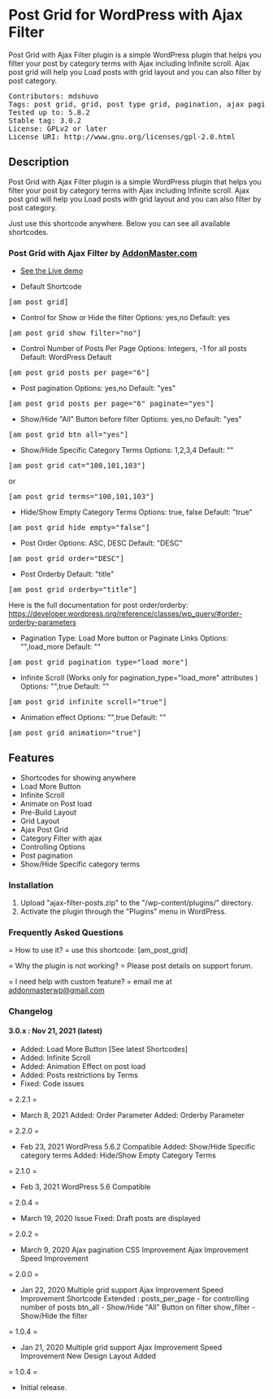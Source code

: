 # Post Grid for WordPress with Ajax Filter
Post Grid with Ajax Filter plugin is a simple WordPress plugin that helps you filter your post by category terms with Ajax including Infinite scroll. Ajax post grid will help you Load posts with grid layout and you can also filter by post category.

<pre>
Contributors: mdshuvo
Tags: post grid, grid, post type grid, pagination, ajax pagination, grid display, filter, filtering, grid, layout, post, post filter, post layout, taxonomy, taxonomy filter,ajax grid, displaypost gridpost, type grid, wp post frid, ajax post filter, filter post ajax, ajaxify, mixitup, isotop, category filter, filter without reload, ajax filter, ajax plugin
Tested up to: 5.8.2
Stable tag: 3.0.2
License: GPLv2 or later
License URI: http://www.gnu.org/licenses/gpl-2.0.html
</pre>

## Description
Post Grid with Ajax Filter plugin is a simple WordPress plugin that helps you filter your post by category terms with Ajax including Infinite scroll. Ajax post grid will help you Load posts with grid layout and you can also filter by post category.

Just use this shortcode anywhere. Below you can see all available shortcodes.

### Post Grid with Ajax Filter by  [AddonMaster.com](https://addonmaster.com)
* [See the Live demo](http://plugins.addonmaster.com/post-grid-with-ajax-filter/)

* Default Shortcode
<pre>[am_post_grid]</pre>

* Control for Show or Hide the filter
Options: yes,no
Default: yes
<pre>[am_post_grid show_filter="no"]</pre>

* Control Number of Posts Per Page
Options: Integers, -1 for all posts
Default: WordPress Default
<pre>[am_post_grid posts_per_page="6"]</pre>

* Post pagination
Options: yes,no
Default: "yes"
<pre>[am_post_grid posts_per_page="6" paginate="yes"]</pre>

* Show/Hide "All" Button before filter
Options: yes,no
Default: "yes"
<pre>[am_post_grid btn_all="yes"]</pre>

* Show/Hide Specific Category Terms
Options: 1,2,3,4
Default: ""
<pre>[am_post_grid cat="100,101,103"]</pre>
or
<pre>[am_post_grid terms="100,101,103"]</pre>

* Hide/Show Empty Category Terms
Options: true, false
Default: "true"
<pre>[am_post_grid hide_empty="false"]</pre>

* Post Order
Options: ASC, DESC
Default: "DESC"
<pre>[am_post_grid order="DESC"]</pre>

* Post Orderby
Default: "title"
<pre>[am_post_grid orderby="title"]</pre>

Here is the full documentation for post order/orderby: https://developer.wordpress.org/reference/classes/wp_query/#order-orderby-parameters

* Pagination Type: Load More button or Paginate Links
Options: "",load_more
Default: ""
<pre>[am_post_grid pagination_type="load_more"]</pre>


* Infinite Scroll (Works only for pagination_type="load_more" attributes )
Options: "",true
Default: ""
<pre>[am_post_grid infinite_scroll="true"]</pre>


* Animation effect
Options: "",true
Default: ""
<pre>[am_post_grid animation="true"]</pre>



## Features
* Shortcodes for showing anywhere
* Load More Button
* Infinite Scroll
* Animate on Post load
* Pre-Build Layout
* Grid Layout
* Ajax Post Grid
* Category Filter with ajax
* Controlling Options
* Post pagination
* Show/Hide Specific category terms

### Installation
1. Upload "ajax-filter-posts.zip\" to the "/wp-content/plugins/" directory.
2. Activate the plugin through the "Plugins" menu in WordPress.

### Frequently Asked Questions
= How to use it? =
use this shortcode: [am_post_grid]

= Why the plugin is not working? =
Please post details on support forum.

= I need help with custom feature? =
email me at addonmasterwp@gmail.com



### Changelog

#### 3.0.x : Nov 21, 2021 (latest)
* Added: Load More Button [See latest Shortcodes]
* Added: Infinite Scroll
* Added: Animation Effect on post load
* Added: Posts restrictions by Terms
* Fixed: Code issues


= 2.2.1 =
* March 8, 2021
Added: Order Parameter
Added: Orderby Parameter

= 2.2.0 =
* Feb 23, 2021
WordPress 5.6.2 Compatible
Added: Show/Hide Specific category terms
Added: Hide/Show Empty Category Terms


= 2.1.0 =
* Feb 3, 2021
WordPress 5.6 Compatible

= 2.0.4 =
* March 19, 2020
Issue Fixed: Draft posts are displayed

= 2.0.2 =
* March 9, 2020
Ajax pagination
CSS Improvement
Ajax Improvement
Speed Improvement

= 2.0.0 =
* Jan 22, 2020
Multiple grid support
Ajax Improvement
Speed Improvement
Shortcode Extended :
	posts_per_page - for controlling number of posts
	btn_all - Show/Hide "All" Button on filter
	show_filter - Show/Hide the filter

= 1.0.4 =
* Jan 21, 2020
Multiple grid support
Ajax Improvement
Speed Improvement
New Design Layout Added

= 1.0.4 =
* Initial release.
